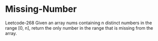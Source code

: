 # Missing-Number
Leetcode-268
Given an array nums containing n distinct numbers in the range [0, n], return the only number in the range that is missing from the array.
